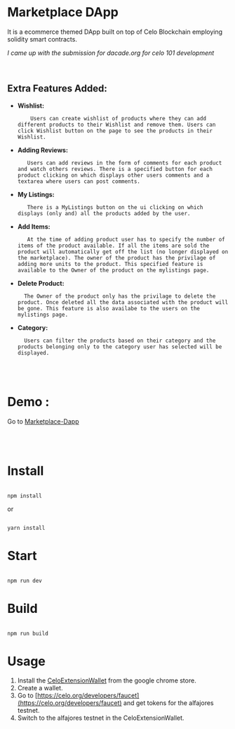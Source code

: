 # Marketplace DApp
It is a ecommerce themed DApp built on top of Celo Blockchain employing solidity smart contracts.

<i>I came up with the submission for dacade.org for celo 101 development</i>

<br />

## Extra Features Added:
<ul>
<li><b>Wishlist:</b> 
 
        Users can create wishlist of products where they can add different products to their Wishlist and remove them. Users can click Wishlist button on the page to see the products in their Wishlist.
</li>

<li><b>Adding Reviews:</b>

       Users can add reviews in the form of comments for each product and watch others reviews. There is a specified button for each product clicking on which displays other users comments and a textarea where users can post comments.
</li>

<li><b>My Listings:</b>

       There is a MyListings button on the ui clicking on which displays (only and) all the products added by the user.
</li>

<li><b>Add Items:</b>
       
       At the time of adding product user has to specify the number of items of the product available. If all the items are sold the product will automatically get off the list (no longer displayed on the marketplace). The owner of the product has the privilage of adding more units to the product. This specified feature is available to the Owner of the product on the mylistings page.
</li>

<li><b>Delete Product:</b>
    
      The Owner of the product only has the privilage to delete the product. Once deleted all the data associated with the product will be gone. This feature is also availabe to the users on the mylistings page.
</li>

<li><b>Category:</b>
     
      Users can filter the products based on their category and the products belonging only to the category user has selected will be displayed.

</li>


</ul>

<br />
<br />

# Demo : 
Go to  [Marketplace-Dapp](https://sherlockholmes07.github.io/Marketplace/)

<br />
<br />

# Install

```

npm install

```

or 

```

yarn install

```

# Start

```

npm run dev

```

# Build

```

npm run build

```
# Usage
1. Install the [CeloExtensionWallet](https://chrome.google.com/webstore/detail/celoextensionwallet/kkilomkmpmkbdnfelcpgckmpcaemjcdh?hl=en) from the google chrome store.
2. Create a wallet.
3. Go to [https://celo.org/developers/faucet](https://celo.org/developers/faucet) and get tokens for the alfajores testnet.
4. Switch to the alfajores testnet in the CeloExtensionWallet.